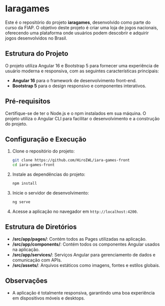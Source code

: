 # Iaragames

Este é o repositório do projeto **iaragames**, desenvolvido como parte do curso da FIAP. O objetivo deste projeto é criar uma loja de jogos nacionais, oferecendo uma plataforma onde usuários podem descobrir e adquirir jogos desenvolvidos no Brasil.

## Estrutura do Projeto

O projeto utiliza Angular 16 e Bootstrap 5 para fornecer uma experiência de usuário moderna e responsiva, com as seguintes características principais:

- **Angular 16** para o framework de desenvolvimento front-end.
- **Bootstrap 5** para o design responsivo e componentes interativos.

## Pré-requisitos

Certifique-se de ter o Node.js e o npm instalados em sua máquina. O projeto utiliza o Angular CLI para facilitar o desenvolvimento e a construção do projeto.

## Configuração e Execução

1. Clone o repositório do projeto:

   ```bash
   git clone https://github.com/HiroIWL/iara-games-front
   cd iara-games-front
   ```

2. Instale as dependências do projeto:

   ```bash
   npm install
   ```

3. Inicie o servidor de desenvolvimento:

   ```bash
   ng serve
   ```

4. Acesse a aplicação no navegador em `http://localhost:4200`.

## Estrutura de Diretórios

- **/src/app/pages/**: Contém todos as Pages utilizadas na aplicação.
- **/src/app/components/**: Contém todos os componentes Angular usados na aplicação.
- **/src/app/services/**: Serviços Angular para gerenciamento de dados e comunicação com APIs.
- **/src/assets/**: Arquivos estáticos como imagens, fontes e estilos globais.

## Observações

- A aplicação é totalmente responsiva, garantindo uma boa experiência em dispositivos móveis e desktops.
